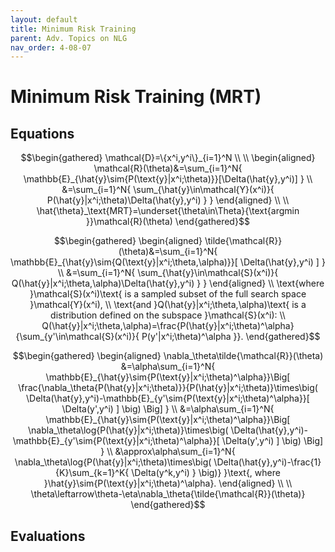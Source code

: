 ```yaml
---
layout: default
title: Minimum Risk Training
parent: Adv. Topics on NLG
nav_order: 4-08-07
---
```


# Minimum Risk Training \(MRT\)

## Equations

$$\begin{gathered}
\mathcal{D}=\{x^i,y^i\}_{i=1}^N \\
\\
\begin{aligned}
\mathcal{R}(\theta)&=\sum_{i=1}^N{
    \mathbb{E}_{\hat{y}\sim{P(\text{y}|x^i;\theta)}}[\Delta(\hat{y},y^i)]
} \\
&=\sum_{i=1}^N{
    \sum_{\hat{y}\in\mathcal{Y}(x^i)}{
        P(\hat{y}|x^i;\theta)\Delta(\hat{y},y^i)
    }
}
\end{aligned} \\
\\
\hat{\theta}_\text{MRT}=\underset{\theta\in\Theta}{\text{argmin }}\mathcal{R}(\theta)
\end{gathered}$$

$$\begin{gathered}
\begin{aligned}
\tilde{\mathcal{R}}(\theta)&=\sum_{i=1}^N{
    \mathbb{E}_{\hat{y}\sim{Q(\text{y}|x^i;\theta,\alpha)}}[
        \Delta(\hat{y},y^i)
    ]
} \\
&=\sum_{i=1}^N{
    \sum_{\hat{y}\in\mathcal{S}(x^i)}{
        Q(\hat{y}|x^i;\theta,\alpha)\Delta(\hat{y},y^i)
    }
}
\end{aligned} \\
\text{where }\mathcal{S}(x^i)\text{ is a sampled subset of the full search space }\mathcal{Y}(x^i), \\
\text{and }Q(\hat{y}|x^i;\theta,\alpha)\text{ is a distribution defined on the subspace }\mathcal{S}(x^i): \\
Q(\hat{y}|x^i;\theta,\alpha)=\frac{P(\hat{y}|x^i;\theta)^\alpha}{\sum_{y'\in\mathcal{S}(x^i)}{
    P(y'|x^i;\theta)^\alpha
}}.
\end{gathered}$$

$$\begin{gathered}
\begin{aligned}
\nabla_\theta\tilde{\mathcal{R}}(\theta)
&=\alpha\sum_{i=1}^N{
    \mathbb{E}_{\hat{y}\sim{P(\text{y}|x^i;\theta)^\alpha}}\Big[
        \frac{\nabla_\theta{P(\hat{y}|x^i;\theta)}}{P(\hat{y}|x^i;\theta)}\times\big(
            \Delta(\hat{y},y^i)-\mathbb{E}_{y'\sim{P(\text{y}|x^i;\theta)^\alpha}}[
                \Delta(y',y^i)
            ]
        \big)
    \Big]
} \\
&=\alpha\sum_{i=1}^N{
    \mathbb{E}_{\hat{y}\sim{P(\text{y}|x^i;\theta)^\alpha}}\Big[
        \nabla_\theta\log{P(\hat{y}|x^i;\theta)}\times\big(
            \Delta(\hat{y},y^i)-\mathbb{E}_{y'\sim{P(\text{y}|x^i;\theta)^\alpha}}[
                \Delta(y',y^i)
            ]
        \big)
    \Big]
} \\
&\approx\alpha\sum_{i=1}^N{
    \nabla_\theta\log{P(\hat{y}|x^i;\theta)\times\big(
        \Delta(\hat{y},y^i)-\frac{1}{K}\sum_{k=1}^K{
            \Delta(y^k,y^i)
        }
    \big)}
}\text{, where }\hat{y}\sim{P(\text{y}|x^i;\theta)^\alpha}.
\end{aligned} \\
\\
\theta\leftarrow\theta-\eta\nabla_\theta{\tilde{\mathcal{R}}(\theta)}
\end{gathered}$$

## Evaluations
